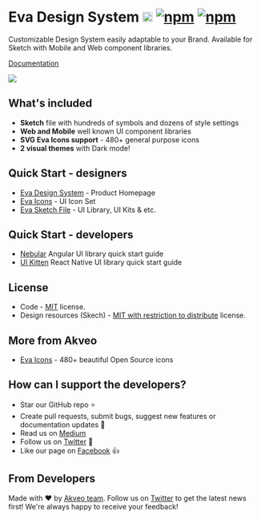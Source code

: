 # Eva Design System [<img src="https://i.imgur.com/oMcxwZ0.png" alt="Eva Design System" height="20px" />](https://eva.design) [![npm](https://img.shields.io/npm/l/@eva-design/eva.svg)]() [![npm](https://img.shields.io/npm/dt/@eva-design/eva.svg)](https://www.npmjs.com/package/@nebular/theme)
Customizable Design System easily adaptable to your Brand. Available for Sketch with Mobile and Web component libraries.

[Documentation](https://eva.design?utm_source=github&utm_medium=eva_readme)

<a href="https://eva.design?utm_source=github&utm_medium=eva_cover"><img src="https://i.imgur.com/E7c07F2.png"></a>

## What's included

- **Sketch** file with hundreds of symbols and dozens of style settings
- **Web and Mobile** well known UI component libraries
- **SVG Eva Icons support**  - 480+ general purpose icons
- **2 visual themes** with Dark mode!

## Quick Start - designers

- [Eva Design System](https://eva.design) - Product Homepage
- [Eva Icons](https://akveo.github.io/eva-icons) - UI Icon Set
- [Eva Sketch File](https://gumroad.com/akveo) - UI Library, UI Kits & etc.

## Quick Start - developers

- [Nebular](https://github.com/akveo/nebular#quick-start) Angular UI library quick start guide
- [UI Kitten](https://github.com/akveo/react-native-ui-kitten#quick-start) React Native UI library quick start guide

## License
- Code - [MIT](LICENSE.txt) license.
- Design resources (Skech) - [MIT with restriction to distribute](DESIGN_LICENSE.txt) license.

## More from Akveo
- [Eva Icons](https://github.com/akveo/eva-icons) - 480+ beautiful Open Source icons

## How can I support the developers?
- Star our GitHub repo :star:
- Create pull requests, submit bugs, suggest new features or documentation updates :wrench:
- Read us on [Medium](https://medium.com/akveo-engineering)
- Follow us on [Twitter](https://twitter.com/akveo_inc) :feet:
- Like our page on [Facebook](https://www.facebook.com/akveo/) :thumbsup:

## From Developers
Made with :heart: by [Akveo team](http://akveo.com?utm_source=github&utm_medium=nebular_readme). Follow us on [Twitter](https://twitter.com/akveo_inc) to get the latest news first!
We're always happy to receive your feedback!
